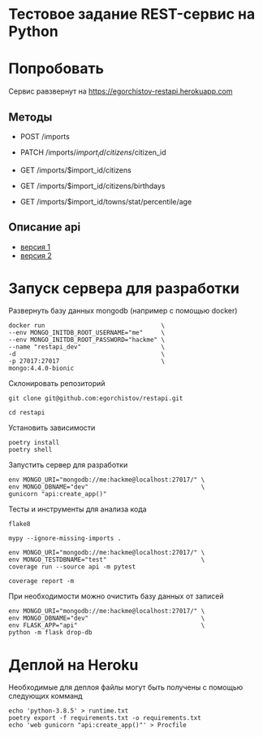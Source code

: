 # Тестовое задание REST-сервис на Python

# Попробовать

Сервис равзвернут на https://egorchistov-restapi.herokuapp.com

## Методы

 * POST /imports

 * PATCH /imports/$import_id/citizens/$citizen_id

 * GET /imports/$import_id/citizens

 * GET /imports/$import_id/citizens/birthdays

 * GET /imports/$import_id/towns/stat/percentile/age

## Описание api

 * [версия 1](https://yadi.sk/i/bE-gmumaIDcPGg)
 * [версия 2](https://yadi.sk/i/dA9umaGbQdMNLw)

# Запуск сервера для разработки

Развернуть базу данных mongodb (например с помощью docker)

```shell script
docker run                                \
--env MONGO_INITDB_ROOT_USERNAME="me"     \
--env MONGO_INITDB_ROOT_PASSWORD="hackme" \
--name "restapi_dev"                      \
-d                                        \
-p 27017:27017                            \
mongo:4.4.0-bionic
```

Склонировать репозиторий

```shell script
git clone git@github.com:egorchistov/restapi.git

cd restapi
```

Установить зависимости

```shell script
poetry install
poetry shell
```

Запустить сервер для разработки

```shell script
env MONGO_URI="mongodb://me:hackme@localhost:27017/" \
env MONGO_DBNAME="dev"                               \
gunicorn "api:create_app()"
```

Тесты и инструменты для анализа кода

```shell script
flake8

mypy --ignore-missing-imports .

env MONGO_URI="mongodb://me:hackme@localhost:27017/" \
env MONGO_TESTDBNAME="test"                          \
coverage run --source api -m pytest

coverage report -m
```

При необходимости можно очистить базу данных от записей

```shell script
env MONGO_URI="mongodb://me:hackme@localhost:27017/" \
env MONGO_DBNAME="dev"                               \
env FLASK_APP="api"                                  \
python -m flask drop-db
```

# Деплой на Heroku

Необходимые для деплоя файлы могут быть получены с помощью следующих комманд

```shell script
echo 'python-3.8.5' > runtime.txt
poetry export -f requirements.txt -o requirements.txt
echo 'web gunicorn "api:create_app()"' > Procfile
```
